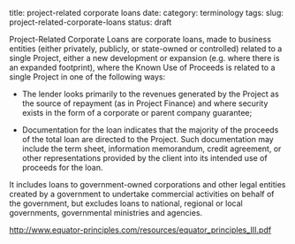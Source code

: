 title: project-related corporate loans
date:
category: terminology
tags: 
slug: project-related-corporate-loans
status: draft

<!--
icon: file-code-o
summary: 
-->
Project-Related Corporate Loans are corporate loans, made to business entities (either privately, publicly, or state-owned or controlled) related to a single Project, either a new development or expansion (e.g. where there is an expanded footprint), where the Known Use of Proceeds is related to a single Project in one of the following ways: 
 
* The lender looks primarily to the revenues generated by the Project as the source of repayment (as in Project Finance) and where security exists in the form of a corporate or parent company guarantee; 
 
* Documentation for the loan indicates that the majority of the proceeds of the total loan are directed to the Project. Such documentation may include the term sheet, information memorandum, credit agreement, or other representations provided by the client into its intended use of proceeds for the loan. 
 
It includes loans to government-owned corporations and other legal entities created by a government to undertake commercial activities on behalf of the government, but excludes loans to national, regional or local governments, governmental ministries and agencies. 

http://www.equator-principles.com/resources/equator_principles_III.pdf

